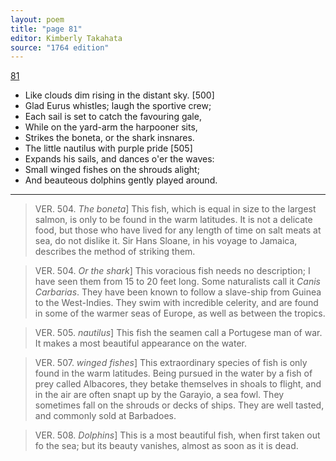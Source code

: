 ```yaml
---
layout: poem
title: "page 81"
editor: Kimberly Takahata
source: "1764 edition"
---
```



[81]()

- Like clouds dim rising in the distant sky. [500]
- Glad Eurus whistles; laugh the sportive crew;
- Each sail is set to catch the favouring gale,
- While on the yard-arm the harpooner sits,
- Strikes the boneta, or the shark insnares.
- The little nautilus with purple pride [505]
- Expands his sails, and dances o'er the waves:
- Small winged fishes on the shrouds alight;
- And beauteous dolphins gently played around.

---

> VER. 504. *The boneta*\] This fish, which is equal in size to the largest salmon, is only to be found in the warm latitudes. It is not a delicate food, but those who have lived for any length of time on salt meats at sea, do not dislike it. Sir Hans Sloane, in his voyage to Jamaica, describes the method of striking them.

> VER. 504. *Or the shark*\] This voracious fish needs no description; I have seen them from 15 to 20 feet long. Some naturalists call it *Canis Carbarias*. They have been known to follow a slave-ship from Guinea to the West-Indies. They swim with incredible celerity, and are found in some of the warmer seas of Europe, as well as between the tropics.

> VER. 505. *nautilus*\] This fish the seamen call a Portugese man of war. It makes a most beautiful appearance on the water.

> VER. 507. *winged fishes*\] This extraordinary species of fish is only found in the warm latitudes. Being pursued in the water by a fish of prey called Albacores, they betake themselves in shoals to flight, and in the air are often snapt up by the Garayio, a sea fowl. They sometimes fall on the shrouds or decks of ships. They are well tasted, and commonly sold at Barbadoes.

> VER. 508. *Dolphins*\] This is a most beautiful fish, when first taken out fo the sea; but its beauty vanishes, almost as soon as it is dead.
